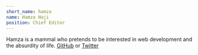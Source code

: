 ```yaml
---
short_name: hamza
name: Hamza Haji
position: Chief Editor
---
```

<div ><p>Hamza is a mammal who pretends to be interested in web development and the absurdity of life. <a id="profile-link"  target="_blank" href="https://github.com/habasweiny">GitHub</a> or
<a id="profile-link"  target="_blank" href="https://twitter.com/hamzambo">Twitter</a>
</p></div>
